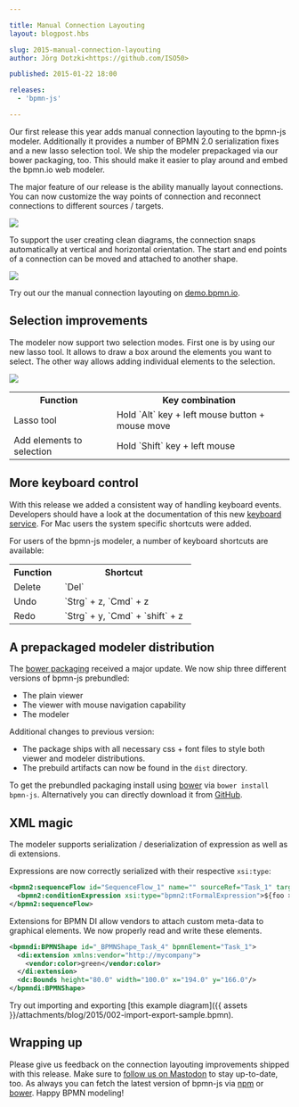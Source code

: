 ```yaml
---

title: Manual Connection Layouting
layout: blogpost.hbs

slug: 2015-manual-connection-layouting
author: Jörg Dotzki<https://github.com/ISO50>

published: 2015-01-22 18:00

releases:
  - 'bpmn-js'

---
```



<p class="introduction">
  Our first release this year adds manual connection layouting to the bpmn-js modeler. Additionally it provides a number of BPMN 2.0 serialization fixes and a new lasso selection tool.
  We ship the modeler prepackaged via our bower packaging, too. This should make it easier to play around and embed the bpmn.io web modeler.
</p>

<!-- continue -->


The major feature of our release is the ability manually layout connections. You can now customize the way points of connection and reconnect connections to different sources / targets.

<div class="figure">
  <a href="http://demo.bpmn.io/new">
    <img src="{{ assets }}/attachments/blog/2015/002-bendpoints.gif">
  </a>
</div>

To support the user creating clean diagrams, the connection snaps automatically at vertical and horizontal orientation. The start and end points of a connection can be moved and attached to another shape.

<div class="figure">
  <a href="http://demo.bpmn.io/new">
    <img   src="{{ assets }}/attachments/blog/2015/002-reconnect.gif">
  </a>
</div>


Try out our the manual connection layouting on [demo.bpmn.io](http://demo.bpmn.io/new).


## Selection improvements

The modeler now support two selection modes. First one is by using our new lasso tool. It allows to draw a box around the elements you want to select.
The other way allows adding individual elements to the selection.

<div class="figure">
  <a href="http://demo.bpmn.io/new">
    <img   src="{{ assets }}/attachments/blog/2015/002-lasso-tool.gif">
  </a>
</div>

<table>
  <tr>
    <th style="padding-right: 15px">Function</th>
    <th style="padding-right: 15px">Key combination</th>
  </tr>
  <tr>
    <td style="padding-right: 15px">Lasso tool</td>
    <td style="padding-right: 15px">Hold `Alt` key + left mouse button + mouse move</td>
  </tr>
  <tr>
    <td style="padding-right: 15px">Add elements to selection</td>
    <td style="padding-right: 15px">Hold `Shift` key + left mouse</td>
  </tr>
</table>


## More keyboard control

With this release we added a consistent way of handling keyboard events. Developers should have a look at the documentation of this new [keyboard service](https://github.com/bpmn-io/diagram-js/blob/main/lib/features/keyboard/Keyboard.js). For Mac users the system specific shortcuts were added.

For users of the bpmn-js modeler, a number of keyboard shortcuts are available:

<table>
  <tr>
    <th style="padding-right: 15px">Function</th>
    <th style="padding-right: 15px">Shortcut</th>
  </tr>
    <td style="padding-right: 15px">Delete</td>
    <td style="padding-right: 15px">`Del`</td>
  <tr>
    <td style="padding-right: 15px">Undo</td>
    <td style="padding-right: 15px">`Strg` + z, `Cmd` + z</td>
  </tr>
  <tr>
    <td style="padding-right: 15px">Redo</td>
    <td style="padding-right: 15px">`Strg` + y, `Cmd` + `shift` + z</td>
  </tr>
</table>


## A prepackaged modeler distribution

The [bower packaging](https://github.com/bpmn-io/bower-bpmn-js) received a major update. We now ship three different versions of bpmn-js prebundled:

* The plain viewer
* The viewer with mouse navigation capability
* The modeler


Additional changes to previous version:

* The package ships with all necessary css + font files to style both viewer and modeler distributions.
* The prebuild artifacts can now be found in the `dist` directory.

To get the prebundled packaging install using [bower](http://bower.io/) via `bower install bpmn-js`.
Alternatively you can directly download it from [GitHub](https://github.com/bpmn-io/bower-bpmn-js/releases).


## XML magic

The modeler supports serialization / deserialization of expression as well as di extensions.

Expressions are now correctly serialized with their respective `xsi:type`:

```xml
<bpmn2:sequenceFlow id="SequenceFlow_1" name="" sourceRef="Task_1" targetRef="ParallelGateway_1">
  <bpmn2:conditionExpression xsi:type="bpmn2:tFormalExpression">${foo > bar}</bpmn2:conditionExpression>
</bpmn2:sequenceFlow>
```

Extensions for BPMN DI allow vendors to attach custom meta-data to graphical elements. We now properly read and write these elements.

```xml
<bpmndi:BPMNShape id="_BPMNShape_Task_4" bpmnElement="Task_1">
  <di:extension xmlns:vendor="http://mycompany">
    <vendor:color>green</vendor:color>
  </di:extension>
  <dc:Bounds height="80.0" width="100.0" x="194.0" y="166.0"/>
</bpmndi:BPMNShape>
```

Try out importing and exporting [this example diagram]({{ assets }}/attachments/blog/2015/002-import-export-sample.bpmn).


## Wrapping up

Please give us feedback on the connection layouting improvements shipped with this release. Make sure to [follow us on Mastodon](https://fosstodon.org/@bpmn_io) to stay up-to-date, too. As always you can fetch the latest version of bpmn-js via [npm](http://npmjs.org/bpmn-js) or [bower](https://github.com/bpmn-io/bower-bpmn-js). Happy BPMN modeling!